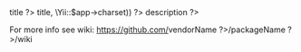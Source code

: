 <?= $generator->title ?>
<?= str_repeat('-', mb_strlen($generator->title, \Yii::$app->charset)) ?>

<?= $generator->description ?>

For more info see wiki:
https://github.com/<?= $generator->vendorName ?>/<?= $generator->packageName ?>/wiki
